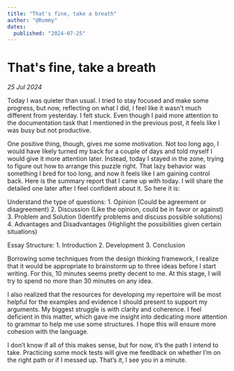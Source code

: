 ```yaml
---
title: "That's fine, take a breath"
author: "@Rommy"
dates:
  published: "2024-07-25"
---
```


# That's fine, take a breath

_25 Jul 2024_

Today I was quieter than usual. I tried to stay focused and make some progress, but now, reflecting on what I did, I feel like it wasn’t much different from yesterday. I felt stuck. Even though I paid more attention to the documentation task that I mentioned in the previous post, it feels like I was busy but not productive.

One positive thing, though, gives me some motivation. Not too long ago, I would have likely turned my back for a couple of days and told myself I would give it more attention later. Instead, today I stayed in the zone, trying to figure out how to arrange this puzzle right. That lazy behavior was something I bred for too long, and now it feels like I am gaining control back.
Here is the summary report that I came up with today. I will share the detailed one later after I feel confident about it. So here it is:

Understand the type of questions:
    1. Opinion (Could be agreement or disagreement)
    2. Discussion (Like the opinion, could be in favor or against)
    3. Problem and Solution (Identify problems and discuss possible solutions)
    4. Advantages and Disadvantages (Highlight the possibilities given certain situations)
       
Essay Structure:
    1. Introduction
    2. Development
    3. Conclusion
       
Borrowing some techniques from the design thinking framework, I realize that it would be appropriate to brainstorm up to three ideas before I start writing. For this, 10 minutes seems pretty decent to me. At this stage, I will try to spend no more than 30 minutes on any idea.

I also realized that the resources for developing my repertoire will be most helpful for the examples and evidence I should present to support my arguments. My biggest struggle is with clarity and coherence. I feel deficient in this matter, which gave me insight into dedicating more attention to grammar to help me use some structures. I hope this will ensure more cohesion with the language.

I don’t know if all of this makes sense, but for now, it’s the path I intend to take. Practicing some mock tests will give me feedback on whether I’m on the right path or if I messed up.
That’s it, I see you in a minute.